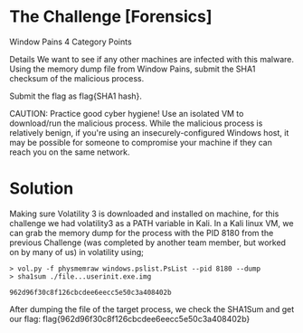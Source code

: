 # The Challenge [Forensics]

Window Pains 4
Category Points

Details
We want to see if any other machines are infected with this malware. Using the memory dump file from Window Pains, submit the SHA1 checksum of the malicious process.

Submit the flag as flag{SHA1 hash}.

CAUTION: Practice good cyber hygiene! Use an isolated VM to download/run the malicious process. While the malicious process is relatively benign, if you're using an insecurely-configured Windows host, it may be possible for someone to compromise your machine if they can reach you on the same network.


# Solution
Making sure Volatility 3 is downloaded and installed on machine, for this challenge we had volatility3 as a PATH variable in Kali.
In a Kali linux VM, we can grab the memory dump for the process with the PID 8180 from the previous Challenge (was completed by another team member, but worked on by many of us) in volatility using;
```shell
> vol.py -f physmemraw windows.pslist.PsList --pid 8180 --dump
> sha1sum ./file...userinit.exe.img

962d96f30c8f126cbcdee6eecc5e50c3a408402b

```

After dumping the file of the target process, we check the SHA1Sum and  get our flag: flag{962d96f30c8f126cbcdee6eecc5e50c3a408402b}
